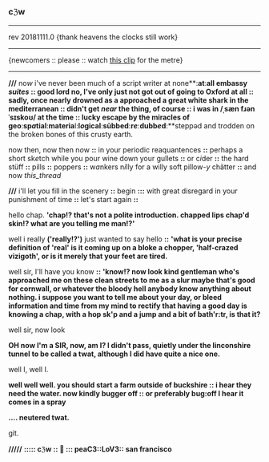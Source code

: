 ### cℨw
----
rev 20181111.0 {thank heavens the clocks still work}

-----
{newcomers :: please :: watch [this clip](https://www.youtube.com/watch?v=wEXCPHWyWAI&t=20s) for the metre}

-----


**///**
no*w* i've never been much of a script writer at none**:**at**:**all embassy *suites* :: good l*o*rd no, I've only just not got out of going to Oxford at all **::** sadly, once nearly drowned as a approached a great white shark in the mediterranean **::** didn't get *near* the thing, of course **::** i was in /ˌsæn fɹənˈsɪskoʊ/ at the time **::** lucky escape by the miracles of geo**:**sp*a*tial**:**materia**l:**l*o*gical**:**sūbbed**:**r*e***:**dubb*e*d**:**steppəd and tr*o*dden on the broken bones of this crusty earth.

now then, now then n*o*w **::** in your periodic reaquantences **::** perhaps a short sk*e*tch while you pour wine down your gullets **::** or c*i*der **::** the hard stüff **::** pills **::** poppers **::** w*a*nkers n*i*lly for a willy soft pillow-*y* chãtter **::** and now *this_thread*

**///** i'll let you fill in the scenery **::** begin **:::** with great disregard in your punishment of time **::** let's start again **::**


hello chap.  **'chap!? that's not a polite introduction.  chapped lips chap'd skin!? what are you telling me man!?'**

well i really **('really!?')** just wanted to say hello **::** **'what is your precise definition of 'real'  is it coming up on a bloke a chopper, 'half-crazed vizigoth', or is it merely that your feet are tired.**

well sir, I'll have you know **::** **'know!? now look kind gentleman who's approached me on these clean streets to me as a slur maybe that's good for cornwall, or whatever the bloody hell anybody know anything about nothing.  i suppose you want to tell me about your day, or bleed information and time from my mind to rectify that having a good day is knowing a chap, with a hop sk'p and a jump and a bit of bath'r:tr, is that it?**

well sir, now look

**OH now I'm a SIR, now, am I?  I didn't pass, quietly under the linconshire tunnel to be called a twat, although I did have quite a nice one.**

well I, well I.

**well well well.  you should start a farm outside of buckshire :: i hear they need the water.  now kindly bugger off :: or preferably bug:off  I hear it comes in a spray**

**.... neutered twat.**

git.

**/////** **::::: cℨw :: 🌿 ::: peaC3::LoV3:: san francisco**
